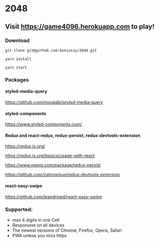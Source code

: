 # 2048

## Visit https://game4096.herokuapp.com to play!

### Download

```
git clone git@github.com:koniuszy/2048.git
```

```
yarn install
```

```
yarn start
```

### Packages

#### styled-media-query
https://github.com/morajabi/styled-media-query

#### styled-components
https://www.styled-components.com/


#### Redux and react-redux, redux-persist, redux-devtools-extension 
https://redux.js.org/

https://redux.js.org/basics/usage-with-react

https://www.npmjs.com/package/redux-persist

https://github.com/zalmoxisus/redux-devtools-extension


####  react-easy-swipe
https://github.com/leandrowd/react-easy-swipe



### Supported:
* max 4 digits in one Cell
* Responsive on all devices 
* The newest versions of Chrome, Firefox, Opera, Safari
* PWA unless you miss https